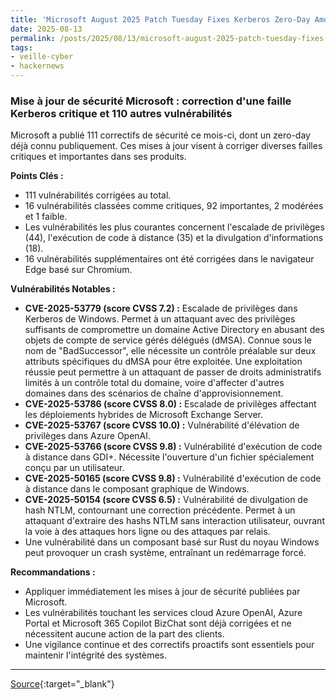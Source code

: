 ```yaml
---
title: 'Microsoft August 2025 Patch Tuesday Fixes Kerberos Zero-Day Among 111 Total New Flaws'
date: 2025-08-13
permalink: /posts/2025/08/13/microsoft-august-2025-patch-tuesday-fixes-kerberos-zero-day-among-111-total-new-flaws/
tags:
- veille-cyber
- hackernews
---
```

### Mise à jour de sécurité Microsoft : correction d'une faille Kerberos critique et 110 autres vulnérabilités

Microsoft a publié 111 correctifs de sécurité ce mois-ci, dont un zero-day déjà connu publiquement. Ces mises à jour visent à corriger diverses failles critiques et importantes dans ses produits.

**Points Clés :**

*   111 vulnérabilités corrigées au total.
*   16 vulnérabilités classées comme critiques, 92 importantes, 2 modérées et 1 faible.
*   Les vulnérabilités les plus courantes concernent l'escalade de privilèges (44), l'exécution de code à distance (35) et la divulgation d'informations (18).
*   16 vulnérabilités supplémentaires ont été corrigées dans le navigateur Edge basé sur Chromium.

**Vulnérabilités Notables :**

*   **CVE-2025-53779 (score CVSS 7.2) :** Escalade de privilèges dans Kerberos de Windows. Permet à un attaquant avec des privilèges suffisants de compromettre un domaine Active Directory en abusant des objets de compte de service gérés délégués (dMSA). Connue sous le nom de "BadSuccessor", elle nécessite un contrôle préalable sur deux attributs spécifiques du dMSA pour être exploitée. Une exploitation réussie peut permettre à un attaquant de passer de droits administratifs limités à un contrôle total du domaine, voire d'affecter d'autres domaines dans des scénarios de chaîne d'approvisionnement.
*   **CVE-2025-53786 (score CVSS 8.0) :** Escalade de privilèges affectant les déploiements hybrides de Microsoft Exchange Server.
*   **CVE-2025-53767 (score CVSS 10.0) :** Vulnérabilité d'élévation de privilèges dans Azure OpenAI.
*   **CVE-2025-53766 (score CVSS 9.8) :** Vulnérabilité d'exécution de code à distance dans GDI+. Nécessite l'ouverture d'un fichier spécialement conçu par un utilisateur.
*   **CVE-2025-50165 (score CVSS 9.8) :** Vulnérabilité d'exécution de code à distance dans le composant graphique de Windows.
*   **CVE-2025-50154 (score CVSS 6.5) :** Vulnérabilité de divulgation de hash NTLM, contournant une correction précédente. Permet à un attaquant d'extraire des hashs NTLM sans interaction utilisateur, ouvrant la voie à des attaques hors ligne ou des attaques par relais.
*   Une vulnérabilité dans un composant basé sur Rust du noyau Windows peut provoquer un crash système, entraînant un redémarrage forcé.

**Recommandations :**

*   Appliquer immédiatement les mises à jour de sécurité publiées par Microsoft.
*   Les vulnérabilités touchant les services cloud Azure OpenAI, Azure Portal et Microsoft 365 Copilot BizChat sont déjà corrigées et ne nécessitent aucune action de la part des clients.
*   Une vigilance continue et des correctifs proactifs sont essentiels pour maintenir l'intégrité des systèmes.

---
[Source](https://thehackernews.com/2025/08/microsoft-august-2025-patch-tuesday.html){:target="_blank"}
